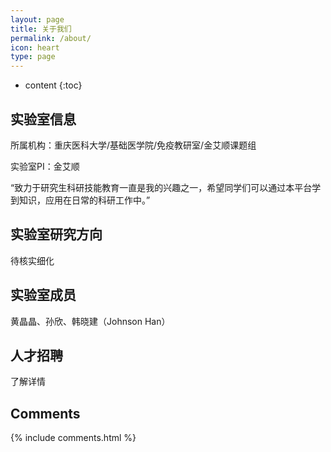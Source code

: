 ```yaml
---
layout: page
title: 关于我们
permalink: /about/
icon: heart
type: page
---
```


* content
{:toc}


## 实验室信息

所属机构：重庆医科大学/基础医学院/免疫教研室/金艾顺课题组

实验室PI：金艾顺

“致力于研究生科研技能教育一直是我的兴趣之一，希望同学们可以通过本平台学到知识，应用在日常的科研工作中。”

## 实验室研究方向
待核实细化

## 实验室成员
黄晶晶、孙欣、韩晓建（Johnson Han）

## 人才招聘
了解详情


## Comments

{% include comments.html %}
